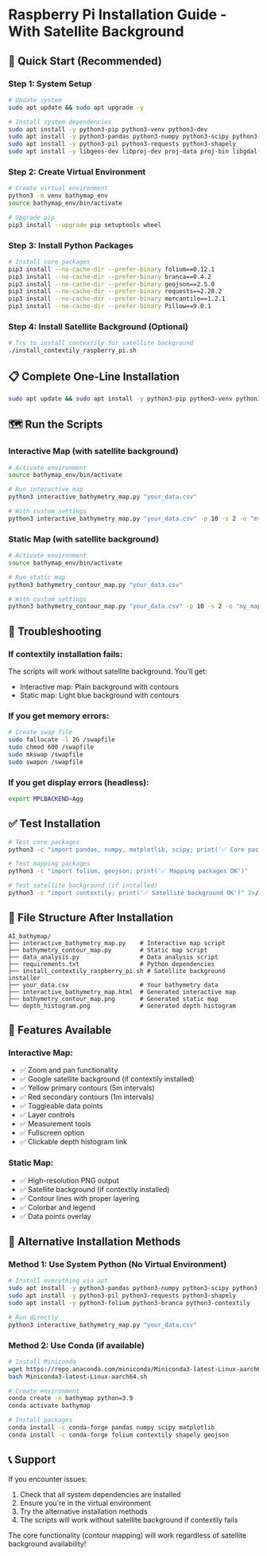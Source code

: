 # Raspberry Pi Installation Guide - With Satellite Background

## 🚀 Quick Start (Recommended)

### Step 1: System Setup
```bash
# Update system
sudo apt update && sudo apt upgrade -y

# Install system dependencies
sudo apt install -y python3-pip python3-venv python3-dev
sudo apt install -y python3-pandas python3-numpy python3-scipy python3-matplotlib
sudo apt install -y python3-pil python3-requests python3-shapely
sudo apt install -y libgeos-dev libproj-dev proj-data proj-bin libgdal-dev gdal-bin
```

### Step 2: Create Virtual Environment
```bash
# Create virtual environment
python3 -m venv bathymap_env
source bathymap_env/bin/activate

# Upgrade pip
pip3 install --upgrade pip setuptools wheel
```

### Step 3: Install Python Packages
```bash
# Install core packages
pip3 install --no-cache-dir --prefer-binary folium==0.12.1
pip3 install --no-cache-dir --prefer-binary branca==0.4.2
pip3 install --no-cache-dir --prefer-binary geojson==2.5.0
pip3 install --no-cache-dir --prefer-binary requests==2.28.2
pip3 install --no-cache-dir --prefer-binary mercantile==1.2.1
pip3 install --no-cache-dir --prefer-binary Pillow==9.0.1
```

### Step 4: Install Satellite Background (Optional)
```bash
# Try to install contextily for satellite background
./install_contextily_raspberry_pi.sh
```

## 📋 Complete One-Line Installation
```bash
sudo apt update && sudo apt install -y python3-pip python3-venv python3-dev python3-pandas python3-numpy python3-scipy python3-matplotlib python3-pil python3-requests python3-shapely libgeos-dev libproj-dev proj-data proj-bin libgdal-dev gdal-bin && python3 -m venv bathymap_env && source bathymap_env/bin/activate && pip3 install --upgrade pip setuptools wheel && pip3 install --no-cache-dir --prefer-binary folium==0.12.1 branca==0.4.2 geojson==2.5.0 requests==2.28.2 mercantile==1.2.1 Pillow==9.0.1
```

## 🗺️ Run the Scripts

### Interactive Map (with satellite background)
```bash
# Activate environment
source bathymap_env/bin/activate

# Run interactive map
python3 interactive_bathymetry_map.py "your_data.csv"

# With custom settings
python3 interactive_bathymetry_map.py "your_data.csv" -p 10 -s 2 -o "my_map.html"
```

### Static Map (with satellite background)
```bash
# Activate environment
source bathymap_env/bin/activate

# Run static map
python3 bathymetry_contour_map.py "your_data.csv"

# With custom settings
python3 bathymetry_contour_map.py "your_data.csv" -p 10 -s 2 -o "my_map.png"
```

## 🔧 Troubleshooting

### If contextily installation fails:
The scripts will work without satellite background. You'll get:
- Interactive map: Plain background with contours
- Static map: Light blue background with contours

### If you get memory errors:
```bash
# Create swap file
sudo fallocate -l 2G /swapfile
sudo chmod 600 /swapfile
sudo mkswap /swapfile
sudo swapon /swapfile
```

### If you get display errors (headless):
```bash
export MPLBACKEND=Agg
```

## ✅ Test Installation
```bash
# Test core packages
python3 -c "import pandas, numpy, matplotlib, scipy; print('✅ Core packages OK')"

# Test mapping packages
python3 -c "import folium, geojson; print('✅ Mapping packages OK')"

# Test satellite background (if installed)
python3 -c "import contextily; print('✅ Satellite background OK')" 2>/dev/null || echo "⚠️  Satellite background not available"
```

## 📁 File Structure After Installation
```
AI_bathymap/
├── interactive_bathymetry_map.py    # Interactive map script
├── bathymetry_contour_map.py        # Static map script
├── data_analysis.py                 # Data analysis script
├── requirements.txt                 # Python dependencies
├── install_contextily_raspberry_pi.sh # Satellite background installer
├── your_data.csv                    # Your bathymetry data
├── interactive_bathymetry_map.html  # Generated interactive map
├── bathymetry_contour_map.png       # Generated static map
└── depth_histogram.png              # Generated depth histogram
```

## 🎯 Features Available

### Interactive Map:
- ✅ Zoom and pan functionality
- ✅ Google satellite background (if contextily installed)
- ✅ Yellow primary contours (5m intervals)
- ✅ Red secondary contours (1m intervals)
- ✅ Toggleable data points
- ✅ Layer controls
- ✅ Measurement tools
- ✅ Fullscreen option
- ✅ Clickable depth histogram link

### Static Map:
- ✅ High-resolution PNG output
- ✅ Satellite background (if contextily installed)
- ✅ Contour lines with proper layering
- ✅ Colorbar and legend
- ✅ Data points overlay

## 🔄 Alternative Installation Methods

### Method 1: Use System Python (No Virtual Environment)
```bash
# Install everything via apt
sudo apt install -y python3-pandas python3-numpy python3-scipy python3-matplotlib
sudo apt install -y python3-pil python3-requests python3-shapely
sudo apt install -y python3-folium python3-branca python3-contextily

# Run directly
python3 interactive_bathymetry_map.py "your_data.csv"
```

### Method 2: Use Conda (if available)
```bash
# Install Miniconda
wget https://repo.anaconda.com/miniconda/Miniconda3-latest-Linux-aarch64.sh
bash Miniconda3-latest-Linux-aarch64.sh

# Create environment
conda create -n bathymap python=3.9
conda activate bathymap

# Install packages
conda install -c conda-forge pandas numpy scipy matplotlib
conda install -c conda-forge folium contextily shapely geojson
```

## 📞 Support

If you encounter issues:
1. Check that all system dependencies are installed
2. Ensure you're in the virtual environment
3. Try the alternative installation methods
4. The scripts will work without satellite background if contextily fails

The core functionality (contour mapping) will work regardless of satellite background availability! 